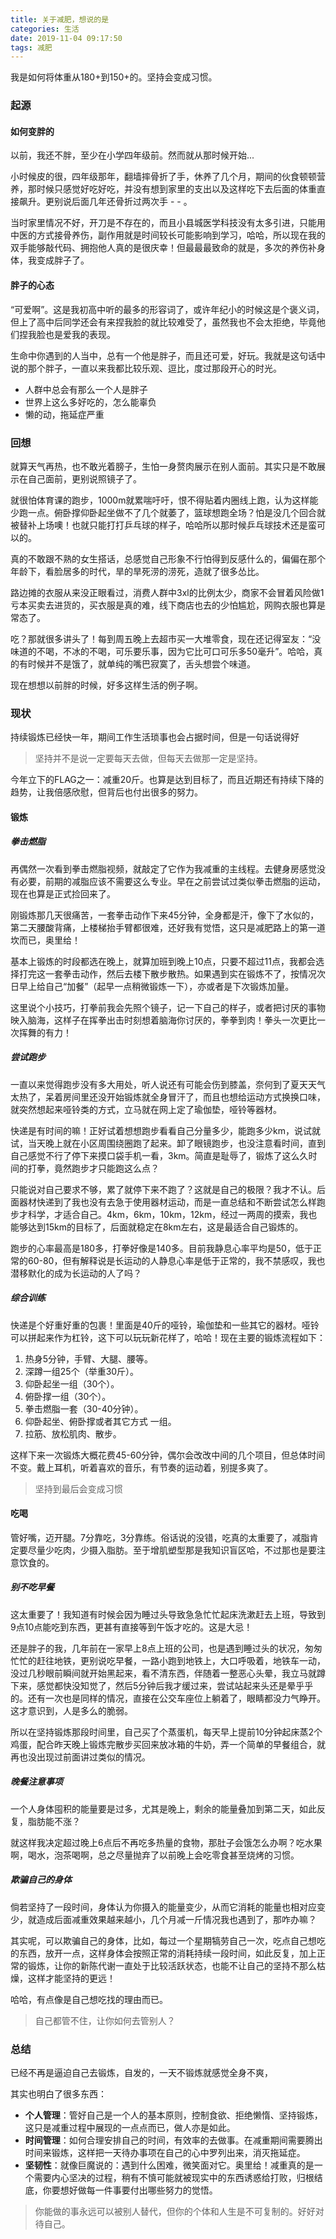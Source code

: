 ```yaml
---
title: 关于减肥，想说的是
categories: 生活
date: 2019-11-04 09:17:50
tags: 减肥
---
```


我是如何将体重从180+到150+的。坚持会变成习惯。

<!-- more -->

### 起源

#### 如何变胖的

以前，我还不胖，至少在小学四年级前。然而就从那时候开始...

小时候皮的很，四年级那年，翻墙摔骨折了手，休养了几个月，期间的伙食顿顿营养，那时候只感觉好吃好吃，并没有想到家里的支出以及这样吃下去后面的体重直接飙升。更别说后面几年还骨折过两次手 - - 。

当时家里情况不好，开刀是不存在的，而且小县城医学科技没有太多引进，只能用中医的方式接骨养伤，副作用就是时间较长可能影响到学习，哈哈，所以现在我的双手能够敲代码、拥抱他人真的是很庆幸！但最最最致命的就是，多次的养伤补身体，我变成胖子了。

#### 胖子的心态

“可爱啊”。这是我初高中听的最多的形容词了，或许年纪小的时候这是个褒义词，但上了高中后同学还会有来捏我脸的就比较难受了，虽然我也不会太拒绝，毕竟他们捏我脸也是爱我的表现。

生命中你遇到的人当中，总有一个他是胖子，而且还可爱，好玩。我就是这句话中说的那个胖子，一直以来我都比较乐观、逗比，度过那段开心的时光。

- 人群中总会有那么一个人是胖子
- 世界上这么多好吃的，怎么能辜负
- 懒的动，拖延症严重


### 回想

就算天气再热，也不敢光着膀子，生怕一身赘肉展示在别人面前。其实只是不敢展示在自己面前，更别说照镜子了。

就很怕体育课的跑步，1000m就累喘吁吁，恨不得贴着内圈线上跑，认为这样能少跑一点。俯卧撑仰卧起坐做不了几个就萎了，篮球想跑全场？怕是没几个回合就被替补上场噢！也就只能打打乒乓球的样子，哈哈所以那时候乒乓球技术还是蛮可以的。

真的不敢跟不熟的女生搭话，总感觉自己形象不行怕得到反感什么的，偏偏在那个年龄下，看脸居多的时代，旱的旱死涝的涝死，造就了很多怂比。

路边摊的衣服从来没正眼看过，消费人群中3xl的比例太少，商家不会冒着风险做1亏本买卖去进货的，买衣服是真的难，线下商店也去的少怕尴尬，网购衣服也算是常态了。

吃？那就很多讲头了！每到周五晚上去超市买一大堆零食，现在还记得室友：“没味道的不喝，不冰的不喝，可乐要乐事，因为它比可口可乐多50毫升”。哈哈，真的有时候并不是饿了，就单纯的嘴巴寂寞了，舌头想尝个味道。

现在想想以前胖的时候，好多这样生活的例子啊。

### 现状

持续锻炼已经快一年，期间工作生活琐事也会占据时间，但是一句话说得好

> 坚持并不是说一定要每天去做，但每天去做那一定是坚持。

今年立下的FLAG之一：减重20斤。也算是达到目标了，而且近期还有持续下降的趋势，让我倍感欣慰，但背后也付出很多的努力。

#### 锻炼

##### 拳击燃脂

再偶然一次看到拳击燃脂视频，就敲定了它作为我减重的主线程。去健身房感觉没有必要，前期的减脂应该不需要这么专业。早在之前尝试过类似拳击燃脂的运动，现在也算是正式捡回来了。

刚锻炼那几天很痛苦，一套拳击动作下来45分钟，全身都是汗，像下了水似的，第二天腰酸背痛，上楼梯抬手臂都很难，还好我有觉悟，这只是减肥路上的第一道坎而已，奥里给！

基本上锻炼的时段都选在晚上，就算加班到晚上10点，只要不超过11点，我都会选择打完这一套拳击动作，然后去楼下散步散热。如果遇到实在锻炼不了，按情况次日早上给自己“加餐”（起早一点稍微锻炼一下），亦或者是下次锻炼加量。

这里说个小技巧，打拳前我会先照个镜子，记一下自己的样子，或者把讨厌的事物映入脑海，这样子在挥拳出击时刻想着脑海你讨厌的，拳拳到肉！拳头一次更比一次挥舞的有力！

##### 尝试跑步

一直以来觉得跑步没有多大用处，听人说还有可能会伤到膝盖，奈何到了夏天天气太热了，呆着房间里还没开始锻炼就全身冒汗了，而且也想给运动方式换换口味，就突然想起来哑铃类的方式，立马就在网上定了瑜伽垫，哑铃等器材。

快递是有时间的嘛！正好试着想想跑步看看自己分量多少，能跑多少km，说试就试，当天晚上就在小区周围绕圈跑了起来。卸了眼镜跑步，也没注意看时间，直到自己感觉不行了停下来摸口袋手机一看，3km。简直是耻辱了，锻炼了这么久时间的打拳，竟然跑步才只能跑这么点？

只能说对自己要求不够，累了就停下来不跑了？这就是自己的极限？我才不认。后面器材快递到了我也没有去急于使用器材运动，而是一直总结和不断尝试怎么样跑步才科学，才适合自己。4km，6km，10km，12km，经过一两周的摸索，我也能够达到15km的目标了，后面就稳定在8km左右，这是最适合自己锻炼的。

跑步的心率最高是180多，打拳好像是140多。目前我静息心率平均是50，低于正常的60-80，但有解释说是长运动的人静息心率是低于正常的，我不禁感叹，我也潜移默化的成为长运动的人了吗？

##### 综合训练

快递是个好重好重的包裹！里面是40斤的哑铃，瑜伽垫和一些其它的器材。哑铃可以拼起来作为杠铃，这下可以玩玩新花样了，哈哈！现在主要的锻炼流程如下：

1. 热身5分钟，手臂、大腿、腰等。
2. 深蹲一组25个（举重30斤）。
2. 仰卧起坐一组（30个）。
3. 俯卧撑一组（30个）。
4. 拳击燃脂一套（30-40分钟）。
5. 仰卧起坐、俯卧撑或者其它方式 一组。
6. 拉筋、放松肌肉、散步。

这样下来一次锻炼大概花费45-60分钟，偶尔会改改中间的几个项目，但总体时间不变。戴上耳机，听着喜欢的音乐，有节奏的运动着，别提多爽了。

> 坚持到最后会变成习惯

#### 吃喝

管好嘴，迈开腿。7分靠吃，3分靠练。俗话说的没错，吃真的太重要了，减脂肯定要尽量少吃肉，少摄入脂肪。至于增肌塑型那是我知识盲区哈，不过那也是要注意饮食的。

##### 别不吃早餐

这太重要了！我知道有时候会因为睡过头导致急急忙忙起床洗漱赶去上班，导致到9点10点能吃到东西，更甚有直接等到午饭才吃的。这是大忌！

还是胖子的我，几年前在一家早上8点上班的公司，也是遇到睡过头的状况，匆匆忙忙的赶往地铁，更别说吃早餐，一路小跑到地铁上，大口呼吸着，地铁车一动，没过几秒眼前瞬间就开始黑起来，看不清东西，伴随着一整恶心头晕，我立马就蹲下来，感觉都快没知觉了，然后5分钟后我才缓过来，尝试站起来头还是晕乎乎的。还有一次也是同样的情况，直接在公交车座位上躺着了，眼睛都没力气睁开。这才意识到，人是多么的脆弱。

所以在坚持锻炼那段时间里，自己买了个蒸蛋机，每天早上提前10分钟起床蒸2个鸡蛋，配合昨天晚上锻炼完散步买回来放冰箱的牛奶，弄一个简单的早餐组合，就再也没出现过前面讲过类似的情况。

##### 晚餐注意事项

一个人身体囤积的能量要是过多，尤其是晚上，剩余的能量叠加到第二天，如此反复，脂肪能不涨？

就这样我决定超过晚上6点后不再吃多热量的食物，那肚子会饿怎么办啊？吃水果啊，喝水，泡茶喝啊，总之尽量抛弃了以前晚上会吃零食甚至烧烤的习惯。

##### 欺骗自己的身体

倘若坚持了一段时间，身体认为你摄入的能量变少，从而它消耗的能量也相对应变少，就造成后面减重效果越来越小，几个月减一斤情况我也遇到了，那咋办嘛？

其实呢，可以欺骗自己的身体，比如，每过一个星期犒劳自己一次，吃点自己想吃的东西，放开一点，这样身体会按照正常的消耗持续一段时间，如此反复，加上正常的锻炼，让你的新陈代谢一直处于比较活跃状态，也能不让自己的坚持不那么枯燥，这样才能坚持的更远！

哈哈，有点像是自己想吃找的理由而已。

> 自己都管不住，让你如何去管别人？


### 总结

已经不再是逼迫自己去锻炼，自发的，一天不锻炼就感觉全身不爽，

其实也明白了很多东西：

- **个人管理**：管好自己是一个人的基本原则，控制食欲、拒绝懒惰、坚持锻炼，这只是减重过程中展现的一点点而已，做人亦是如此。
- **时间管理**：如何合理安排自己的时间，有效率的去做事。在减重期间需要腾出时间来锻炼，这样把一天待办事项在自己的心中罗列出来，消灭拖延症。
- **坚韧性**：就像巨魔说的：遇到什么困难，微笑面对它。奥里给！减重真的是一个需要内心坚决的过程，稍有不慎可能就被现实中的东西诱惑给打败，归根结底，你要想好做每一件事要付出哪些努力的觉悟。

> 你能做的事永远可以被别人替代，但你的个体和人生是不可复制的。好好对待自己。

